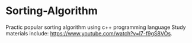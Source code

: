 # Sorting-Algorithm
Practic popular sorting algorithm using c++ programming language
Study materials include: https://www.youtube.com/watch?v=l7-f9gS8VOs.
